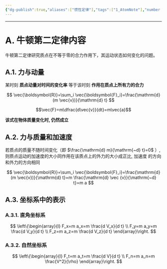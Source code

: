 ```yaml
---
{"dg-publish":true,"aliases":["惯性定律"],"tags":["1_AtomNote"],"number headings":"auto, first-level 1, max 6, A.1.","Created-Date":"2023-02-12 09:20:07","Modified-Date":"2024-04-18 11:53:28","permalink":"/A01_Lessons/Aa05_大学物理/牛顿第二定律/","dgPassFrontmatter":true}
---
```



---

# A. 牛顿第二定律内容

牛顿第二定律研究质点在不等于零的合力作用下，其运动状态如何变化的问题。


## A.1. 力与动量

 某时刻 **质点动量对时间的变化率** 等于该时刻 **作用在质点上所有力的合力**

 $$
\vec{\boldsymbol{R}}=\sum_i \vec{\boldsymbol{F}_i}=\frac{\mathrm{d}(m \vec{v})}{\mathrm{d} t}
$$

$$\vec{F}=m\dfrac{d\vec{v}}{dt}=m\vec{a}$$



**该式在物体质量变化时, 仍然成立**

## A.2. 力与质量和加速度

若质点的质量不随时间变化（即 $\frac{\mathrm{d} m}{\mathrm{~d} t}=0$ ）, 则质点运动的加速度的大小同作用在该质点上的外力的大小成正比, 加速度 的方向和外力的方向相同

$$
\vec{\boldsymbol{R}}=\sum_i \vec{\boldsymbol{F}_i}=\frac{\mathrm{d}(m \vec{v})}{\mathrm{d} t}=m \frac{\mathrm{d} \vec {v}}{\mathrm{~d} t}=m a
$$


## A.3. 坐标系中的表示


### A.3.1. 直角坐标系

$$
\left\{\begin{array}{l}
F_x=m a_x=m \frac{d V_x}{d t} \\
F_y=m a_y=m \frac{d V_y}{d t} \\
F_z=m a_z=m \frac{d V_z}{d t}
\end{array}\right.
$$


### A.3.2. 自然坐标系

$$
\left\{\begin{array}{l}
F_t=m a_t=m \frac{d V}{d t} \\
F_n=m a_n=m \frac{V^2}{\rho}
\end{array}\right.
$$






